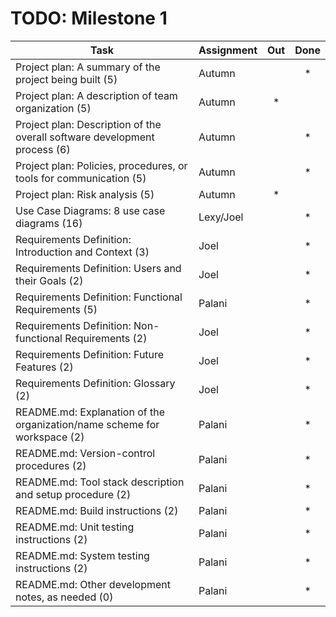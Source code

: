 # TODO: Milestone 1

| Task                                                                      | Assignment| Out | Done |
|---------------------------------------------------------------------------|-----------|:---:|:----:|
| Project plan: A summary of the project being built (5)                    | Autumn    |     |   *  |
| Project plan: A description of team organization (5)                      | Autumn    |  *  |      |
| Project plan: Description of the overall software development process (6) | Autumn    |     |   *  |
| Project plan: Policies, procedures, or tools for communication (5)        | Autumn    |     |   *  |
| Project plan: Risk analysis (5)                                           | Autumn    |  *  |      |
| Use Case Diagrams: 8 use case diagrams (16)                               | Lexy/Joel |     |  *   |
| Requirements Definition: Introduction and Context (3)                     | Joel      |     |  *   |
| Requirements Definition: Users and their Goals (2)                        | Joel      |     |  *   |
| Requirements Definition: Functional Requirements (5)                      | Palani    |     |  *   |
| Requirements Definition: Non-functional Requirements (2)                  | Joel      |     |  *   |
| Requirements Definition: Future Features (2)                              | Joel      |     |  *   |
| Requirements Definition: Glossary (2)                                     | Joel      |     |  *   |
| README.md: Explanation of the organization/name scheme for workspace (2)  | Palani    |     |  *   |
| README.md: Version-control procedures (2)                                 | Palani    |     |  *   |
| README.md: Tool stack description and setup procedure (2)                 | Palani    |     |  *   |
| README.md: Build instructions (2)                                         | Palani    |     |  *   |
| README.md: Unit testing instructions (2)                                  | Palani    |     |  *   |
| README.md: System testing instructions (2)                                | Palani    |     |  *   |
| README.md: Other development notes, as needed (0)                         | Palani    |     |  *   |